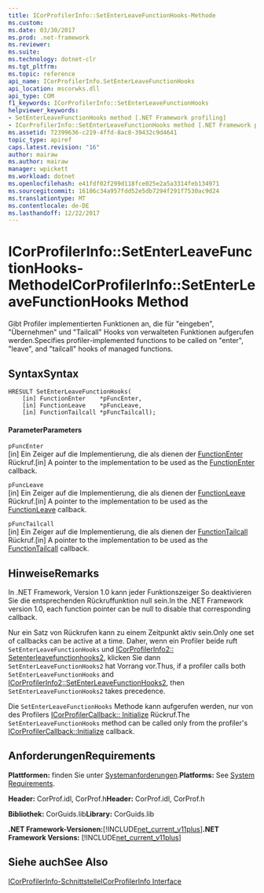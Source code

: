 ```yaml
---
title: ICorProfilerInfo::SetEnterLeaveFunctionHooks-Methode
ms.custom: 
ms.date: 03/30/2017
ms.prod: .net-framework
ms.reviewer: 
ms.suite: 
ms.technology: dotnet-clr
ms.tgt_pltfrm: 
ms.topic: reference
api_name: ICorProfilerInfo.SetEnterLeaveFunctionHooks
api_location: mscorwks.dll
api_type: COM
f1_keywords: ICorProfilerInfo::SetEnterLeaveFunctionHooks
helpviewer_keywords:
- SetEnterLeaveFunctionHooks method [.NET Framework profiling]
- ICorProfilerInfo::SetEnterLeaveFunctionHooks method [.NET Framework profiling]
ms.assetid: 72399636-c219-4ffd-8ac8-39432c9d4641
topic_type: apiref
caps.latest.revision: "16"
author: mairaw
ms.author: mairaw
manager: wpickett
ms.workload: dotnet
ms.openlocfilehash: e41fdf02f299d118fce025e2a5a3314feb134971
ms.sourcegitcommit: 16186c34a957fdd52e5db7294f291f7530ac9d24
ms.translationtype: MT
ms.contentlocale: de-DE
ms.lasthandoff: 12/22/2017
---
```

# <a name="icorprofilerinfosetenterleavefunctionhooks-method"></a><span data-ttu-id="bfac3-102">ICorProfilerInfo::SetEnterLeaveFunctionHooks-Methode</span><span class="sxs-lookup"><span data-stu-id="bfac3-102">ICorProfilerInfo::SetEnterLeaveFunctionHooks Method</span></span>
<span data-ttu-id="bfac3-103">Gibt Profiler implementierten Funktionen an, die für "eingeben", "Übernehmen" und "Tailcall" Hooks von verwalteten Funktionen aufgerufen werden.</span><span class="sxs-lookup"><span data-stu-id="bfac3-103">Specifies profiler-implemented functions to be called on "enter", "leave", and "tailcall" hooks of managed functions.</span></span>  
  
## <a name="syntax"></a><span data-ttu-id="bfac3-104">Syntax</span><span class="sxs-lookup"><span data-stu-id="bfac3-104">Syntax</span></span>  
  
```  
HRESULT SetEnterLeaveFunctionHooks(  
    [in] FunctionEnter    *pFuncEnter,  
    [in] FunctionLeave    *pFuncLeave,  
    [in] FunctionTailcall *pFuncTailcall);  
```  
  
#### <a name="parameters"></a><span data-ttu-id="bfac3-105">Parameter</span><span class="sxs-lookup"><span data-stu-id="bfac3-105">Parameters</span></span>  
 `pFuncEnter`  
 <span data-ttu-id="bfac3-106">[in] Ein Zeiger auf die Implementierung, die als dienen der [FunctionEnter](../../../../docs/framework/unmanaged-api/profiling/functionenter-function.md) Rückruf.</span><span class="sxs-lookup"><span data-stu-id="bfac3-106">[in] A pointer to the implementation to be used as the [FunctionEnter](../../../../docs/framework/unmanaged-api/profiling/functionenter-function.md) callback.</span></span>  
  
 `pFuncLeave`  
 <span data-ttu-id="bfac3-107">[in] Ein Zeiger auf die Implementierung, die als dienen der [FunctionLeave](../../../../docs/framework/unmanaged-api/profiling/functionleave-function.md) Rückruf.</span><span class="sxs-lookup"><span data-stu-id="bfac3-107">[in] A pointer to the implementation to be used as the [FunctionLeave](../../../../docs/framework/unmanaged-api/profiling/functionleave-function.md) callback.</span></span>  
  
 `pFuncTailcall`  
 <span data-ttu-id="bfac3-108">[in] Ein Zeiger auf die Implementierung, die als dienen der [FunctionTailcall](../../../../docs/framework/unmanaged-api/profiling/functiontailcall-function.md) Rückruf.</span><span class="sxs-lookup"><span data-stu-id="bfac3-108">[in] A pointer to the implementation to be used as the [FunctionTailcall](../../../../docs/framework/unmanaged-api/profiling/functiontailcall-function.md) callback.</span></span>  
  
## <a name="remarks"></a><span data-ttu-id="bfac3-109">Hinweise</span><span class="sxs-lookup"><span data-stu-id="bfac3-109">Remarks</span></span>  
 <span data-ttu-id="bfac3-110">In .NET Framework, Version 1.0 kann jeder Funktionszeiger So deaktivieren Sie die entsprechenden Rückruffunktion null sein.</span><span class="sxs-lookup"><span data-stu-id="bfac3-110">In the .NET Framework version 1.0, each function pointer can be null to disable that corresponding callback.</span></span>  
  
 <span data-ttu-id="bfac3-111">Nur ein Satz von Rückrufen kann zu einem Zeitpunkt aktiv sein.</span><span class="sxs-lookup"><span data-stu-id="bfac3-111">Only one set of callbacks can be active at a time.</span></span> <span data-ttu-id="bfac3-112">Daher, wenn ein Profiler beide ruft `SetEnterLeaveFunctionHooks` und [ICorProfilerInfo2:: Setenterleavefunctionhooks2](../../../../docs/framework/unmanaged-api/profiling/icorprofilerinfo2-setenterleavefunctionhooks2-method.md), klicken Sie dann `SetEnterLeaveFunctionHooks2` hat Vorrang vor.</span><span class="sxs-lookup"><span data-stu-id="bfac3-112">Thus, if a profiler calls both `SetEnterLeaveFunctionHooks` and [ICorProfilerInfo2::SetEnterLeaveFunctionHooks2](../../../../docs/framework/unmanaged-api/profiling/icorprofilerinfo2-setenterleavefunctionhooks2-method.md), then `SetEnterLeaveFunctionHooks2` takes precedence.</span></span>  
  
 <span data-ttu-id="bfac3-113">Die `SetEnterLeaveFunctionHooks` Methode kann aufgerufen werden, nur von des Profilers [ICorProfilerCallback:: Initialize](../../../../docs/framework/unmanaged-api/profiling/icorprofilercallback-initialize-method.md) Rückruf.</span><span class="sxs-lookup"><span data-stu-id="bfac3-113">The `SetEnterLeaveFunctionHooks` method can be called only from the profiler's [ICorProfilerCallback::Initialize](../../../../docs/framework/unmanaged-api/profiling/icorprofilercallback-initialize-method.md) callback.</span></span>  
  
## <a name="requirements"></a><span data-ttu-id="bfac3-114">Anforderungen</span><span class="sxs-lookup"><span data-stu-id="bfac3-114">Requirements</span></span>  
 <span data-ttu-id="bfac3-115">**Plattformen:** finden Sie unter [Systemanforderungen](../../../../docs/framework/get-started/system-requirements.md).</span><span class="sxs-lookup"><span data-stu-id="bfac3-115">**Platforms:** See [System Requirements](../../../../docs/framework/get-started/system-requirements.md).</span></span>  
  
 <span data-ttu-id="bfac3-116">**Header:** CorProf.idl, CorProf.h</span><span class="sxs-lookup"><span data-stu-id="bfac3-116">**Header:** CorProf.idl, CorProf.h</span></span>  
  
 <span data-ttu-id="bfac3-117">**Bibliothek:** CorGuids.lib</span><span class="sxs-lookup"><span data-stu-id="bfac3-117">**Library:** CorGuids.lib</span></span>  
  
 <span data-ttu-id="bfac3-118">**.NET Framework-Versionen:**[!INCLUDE[net_current_v11plus](../../../../includes/net-current-v11plus-md.md)]</span><span class="sxs-lookup"><span data-stu-id="bfac3-118">**.NET Framework Versions:** [!INCLUDE[net_current_v11plus](../../../../includes/net-current-v11plus-md.md)]</span></span>  
  
## <a name="see-also"></a><span data-ttu-id="bfac3-119">Siehe auch</span><span class="sxs-lookup"><span data-stu-id="bfac3-119">See Also</span></span>  
 [<span data-ttu-id="bfac3-120">ICorProfilerInfo-Schnittstelle</span><span class="sxs-lookup"><span data-stu-id="bfac3-120">ICorProfilerInfo Interface</span></span>](../../../../docs/framework/unmanaged-api/profiling/icorprofilerinfo-interface.md)
